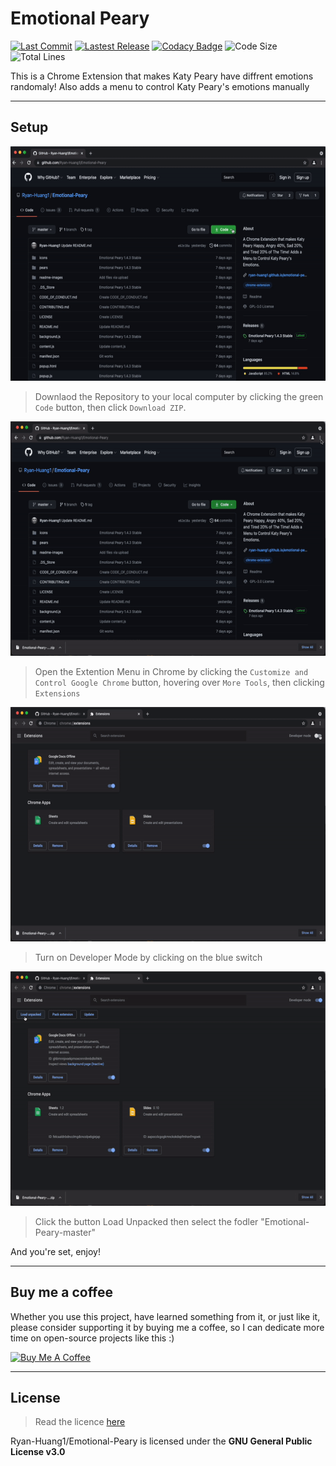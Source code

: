 # Emotional Peary

[![Last Commit](https://img.shields.io/github/last-commit/Ryan-Huang1/Emotional-Peary.svg)](https://github.com/Ryan-Huang1/Emotional-Peary/commits/master)  [![Lastest Release](https://img.shields.io/github/v/release/Ryan-Huang1/Emotional-Peary?color=green)](https://github.com/Ryan-Huang1/Emotional-Peary/releases) [![Codacy Badge](https://app.codacy.com/project/badge/Grade/e7eda449136a4b6da7fb8eab3e9d1346)](https://www.codacy.com/gh/Ryan-Huang1/Emotional-Peary/dashboard?utm_source=github.com&amp;utm_medium=referral&amp;utm_content=Ryan-Huang1/Emotional-Peary&amp;utm_campaign=Badge_Grade) ![Code Size](https://img.shields.io/github/languages/code-size/Ryan-Huang1/Emotional-Peary.svg) ![Total Lines](https://img.shields.io/tokei/lines/github/Ryan-Huang1/Emotional-Peary.svg)

This is a Chrome Extension that makes Katy Peary have diffrent emotions randomaly! Also adds a menu to control Katy Peary's emotions manually

---

## Setup

<img src="readme-images/Download-ZIP.gif" alt="Download ZIP" height="375">

> Downlaod the Repository to your local computer by clicking the green `Code` button, then click `Download ZIP`.

<img src="readme-images/Open-Extention-Menu.gif" alt="Open Extention Menu" height="375">

> Open the Extention Menu in Chrome by clicking the `Customize and Control Google Chrome` button, hovering over `More Tools`, then clicking `Extensions`

<img src="readme-images/Turn-On-Dev-Mode.gif" alt="Turn On Developer Mode" height="375">

> Turn on Developer Mode by clicking on the blue switch

<img src="readme-images/Load-Unpacked.gif" alt="Load Unpacked" height="375">

> Click the button Load Unpacked then select the fodler "Emotional-Peary-master" 

And you're set, enjoy!

---

## Buy me a coffee

Whether you use this project, have learned something from it, or just like it, please consider supporting it by buying me a coffee, so I can dedicate more time on open-source projects like this :)

<a href="https://www.buymeacoffee.com/ryanhuang" target="_blank"><img src="https://www.buymeacoffee.com/assets/img/custom_images/orange_img.png" alt="Buy Me A Coffee" style="height: auto !important;width: auto !important;" ></a>

---

## License

> Read the licence [here](https://github.com/Ryan-Huang1/Emotional-Peary/blob/master/README.md) 

Ryan-Huang1/Emotional-Peary is licensed under the **GNU General Public License v3.0**
